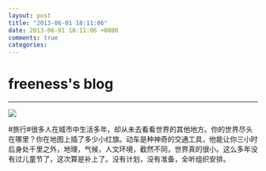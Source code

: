 ```yaml
---
layout: post
title: "2013-06-01 18:11:06"
date: 2013-06-01 18:11:06 +0800
comments: true
categories: 
---
```


# freeness's blog

----------

![](http://okqmqrbgo.bkt.clouddn.com/201306011811061.jpg)

>
\#旅行\#很多人在城市中生活多年，却从未去看看世界的其他地方。你的世界尽头在哪里？你在地图上插了多少小红旗。动车是种神奇的交通工具，他能让你三小时后身处千里之外，地理，气候，人文环境，截然不同，世界真的很小。这么多年没有过儿童节了，这次算是补上了。没有计划，没有准备，全听组织安排。